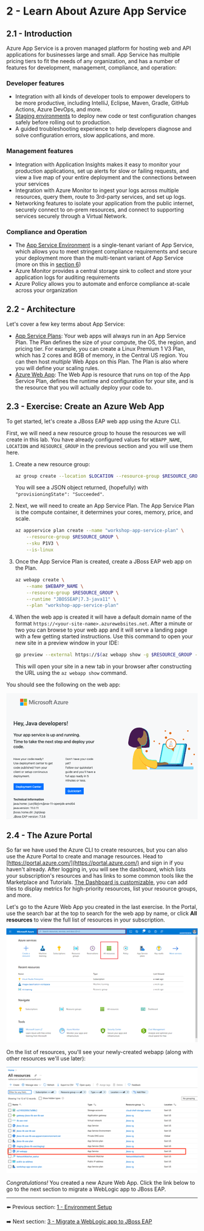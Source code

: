 # 2 - Learn About Azure App Service

## 2.1 - Introduction

Azure App Service is a proven managed platform for hosting web and API applications for businesses large and small. App Service has multiple pricing tiers to fit the needs of any organization, and has a number of features for development, management, compliance, and operation:

### Developer features

- Integration with all kinds of developer tools to empower developers to be more productive, including IntelliJ, Eclipse, Maven, Gradle, GitHub Actions, Azure DevOps, and more.
- [Staging environments](https://docs.microsoft.com/azure/app-service/deploy-staging-slots) to deploy new code or test configuration changes safely before rolling out to production.
- A guided troubleshooting experience to help developers diagnose and solve configuration errors, slow applications, and more.

### Management features

- Integration with Application Insights makes it easy to monitor your production applications, set up alerts for slow or failing requests, and view a live map of your entire deployment and the connections between your services
- Integration with Azure Monitor to ingest your logs across multiple resources, query them, route to 3rd-party services, and set up logs.
- Networking features to isolate your application from the public internet, securely connect to on-prem resources, and connect to supporting services securely through a Virtual Network.

### Compliance and Operation

- The [App Service Environment](https://docs.microsoft.com/azure/app-service/environment/intro) is a single-tenant variant of App Service, which allows you to meet stringent compliance requirements and secure your deployment more than the multi-tenant variant of App Service (more on this in [section 6](../instructions/6-app-service-environment.md))
- Azure Monitor provides a central storage sink to collect and store your application logs for auditing requirements
- Azure Policy allows you to automate and enforce compliance at-scale across your organization

## 2.2 - Architecture

Let's cover a few key terms about App Service:

- [App Service Plans](https://docs.microsoft.com/azure/app-service/overview-hosting-plans): Your web apps will always run in an App Service Plan. The Plan defines the size of your compute, the OS, the region, and pricing tier. For example, you can create a Linux Premium 1 V3 Plan, which has 2 cores and 8GB of memory, in the Central US region. You can then host *multiple* Web Apps on this Plan. The Plan is also where you will define your scaling rules.
- [Azure Web App](https://docs.microsoft.com/azure/app-service/): The Web App is resource that runs on top of the App Service Plan, defines the runtime and configuration for your site, and is the resource that you will actually deploy your code to.

## 2.3 - Exercise: Create an Azure Web App

To get started, let's create a JBoss EAP web app using the Azure CLI.

First, we will need a new resource group to house the resources we will create in this lab. You have already configured values for `WEBAPP_NAME`, `LOCATION` and `RESOURCE_GROUP` in the previous section and you will use them here.

1. Create a new resource group:

    ```bash
    az group create --location $LOCATION --resource-group $RESOURCE_GROUP
    ```

    You will see a JSON object returned, (hopefully) with `"provisioningState": "Succeeded"`.

1. Next, we will need to create an App Service Plan. The App Service Plan is the compute container, it determines your cores, memory, price, and scale.

    ```bash
    az appservice plan create --name "workshop-app-service-plan" \
        --resource-group $RESOURCE_GROUP \
        --sku P1V3 \
        --is-linux
    ```

2. Once the App Service Plan is created, create a JBoss EAP web app on the Plan.

    ```bash
    az webapp create \
        --name $WEBAPP_NAME \
        --resource-group $RESOURCE_GROUP \
        --runtime "JBOSSEAP|7.3-java11" \
        --plan "workshop-app-service-plan"
    ```

1. When the web app is created it will have a default domain name of the format `https://<your-site-name>.azurewebsites.net`. After a minute or two you can browse to your web app and it will serve a landing page with a few getting started instructions. Use this command to open your new site in a preview window in your IDE:

    ```bash
    gp preview --external https://$(az webapp show -g $RESOURCE_GROUP -n $WEBAPP_NAME | jq -r '.defaultHostName')
    ```

    This will open your site in a new tab in your browser after constructing the URL using the `az webapp show` command.

You should see the following on the web app:

<img src="../img/1-landing.png" width=700 align=center>

## 2.4 - The Azure Portal

So far we have used the Azure CLI to create resources, but you can also use the Azure Portal to create and manage resources. Head to [https://portal.azure.com/](https://portal.azure.com/) and sign in if you haven't already. After logging in, you will see the dashboard, which lists your subscription's resources and has links to some common tools like the Marketplace and Tutorials. [The Dashboard is customizable](https://docs.microsoft.com/azure/azure-portal/azure-portal-dashboards), you can add tiles to display metrics for high-priority resources, list your resource groups, and more.

Let's go to the Azure Web App you created in the last exercise. In the Portal, use the search bar at the top to search for the web app by name, or click **All resources** to view the full list of resources in your subscription.

![The Azure Portal](../img/1-azure-dashboard.png)

On the list of resources, you'll see your newly-created webapp (along with other resources we'll use later):

![The Azure Portal](../img/1-allresources.png)

*Congratulations!* You created a new Azure Web App. Click the link below to go to the next section to migrate a WebLogic app to JBoss EAP.

---

⬅️ Previous section: [1 - Environment Setup](1-environment-setup.md)

➡️ Next section: [3 - Migrate a WebLogic app to JBoss EAP](3-migrate-weblogic-to-jboss.md)
